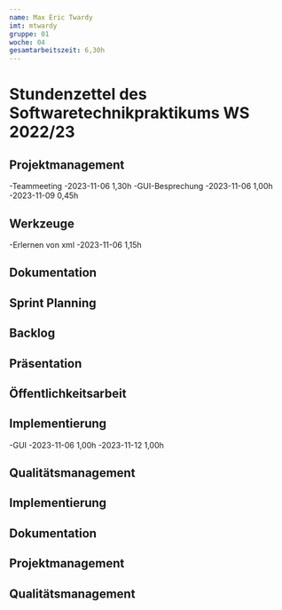```yaml
---
name: Max Eric Twardy
imt: mtwardy
gruppe: 01
woche: 04
gesamtarbeitszeit: 6,30h
---
```


<!--
Jeder Eintrag stellt eine gesonderte Tätigkeit dar und ist als (Listen-)Stichpunkt unter der korrekten Kategorie einzuordnen.
Dieser ist mit dem Datum (im ISO Format) und der Dauer (in Stunden und Minuten) zu versehen (als sub-Listenstichpunkt).
Sollte sich die Arbeit an diesem Eintrag über mehrere Tage erstrecken, so können mehrere Unterpunkte genutzt werden.
Zum Beispiel:

## Dokumentation
- Vorbereitung des Testdokuments
  - 2022-10-12 2,00h
  - 2022-10-13 0,15h

Die Summe aller Stunden wird oben unter `gesamtarbeitszeit` im selben Format eingetragen (also z.B. 14,45h).

Die Datei wird wie folgt benannt: `stundenzettel_<woche (mit führender 0, falls einstellig>_<IMT Kürzel>.md`,
also zum Beispiel: `stundenzettel_01_maxm.md` oder `stundenzettel_10_maxm.md`.
-->

# Stundenzettel des Softwaretechnikpraktikums WS 2022/23

## Projektmanagement
-Teammeeting
  -2023-11-06 1,30h
-GUI-Besprechung
  -2023-11-06 1,00h
  -2023-11-09 0,45h
## Werkzeuge
-Erlernen von xml
  -2023-11-06 1,15h
## Dokumentation

## Sprint Planning

## Backlog

## Präsentation

## Öffentlichkeitsarbeit

## Implementierung
-GUI
  -2023-11-06 1,00h
  -2023-11-12 1,00h
## Qualitätsmanagement

## Implementierung

## Dokumentation

## Projektmanagement

## Qualitätsmanagement
